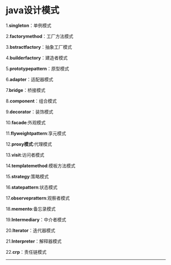 # java设计模式

1.**singleton**：单例模式

2.**factorymethod**：工厂方法模式

3.**bstractfactory**：抽象工厂模式

4.**builderfactory**：建造者模式

5.**prototypepattern**：原型模式

6.**adapter**：适配器模式

7.**bridge**：桥接模式

8.**component**：组合模式

9.**decorator**：装饰模式

10.**facade**:外观模式

11.**flyweightpattern**:享元模式

12.**proxy模式**:代理模式

13.**visit**:访问者模式

14.**templatemethod**:模板方法模式

15.**strategy**:策略模式

16.**statepattern**:状态模式

17.**observeprattern**:观察者模式

18.**memento**:备忘录模式

19.**Intermediary**：中介者模式

20.**Iterator**：迭代器模式

21.**Interpreter**：解释器模式

22.**crp**：责任链模式


****




